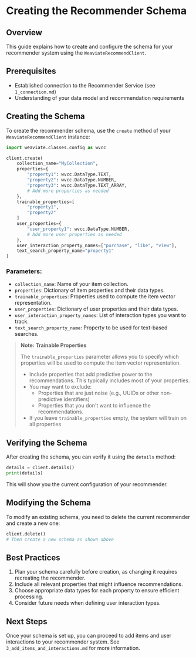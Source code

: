 # Creating the Recommender Schema

## Overview
This guide explains how to create and configure the schema for your recommender system using the `WeaviateRecommendClient`.

## Prerequisites
- Established connection to the Recommender Service (see `1_connection.md`)
- Understanding of your data model and recommendation requirements

## Creating the Schema

To create the recommender schema, use the `create` method of your `WeaviateRecommendClient` instance:

```python
import weaviate.classes.config as wvcc

client.create(
    collection_name="MyCollection",
    properties={
        "property1": wvcc.DataType.TEXT,
        "property2": wvcc.DataType.NUMBER,
        "property3": wvcc.DataType.TEXT_ARRAY,
        # Add more properties as needed
    },
    trainable_properties=[
        "property1",
        "property2"
    ]
    user_properties={
        "user_property1": wvcc.DataType.NUMBER,
        # Add more user properties as needed
    },
    user_interaction_property_names=["purchase", "like", "view"],
    text_search_property_name="property1"
)
```

### Parameters:

- `collection_name`: Name of your item collection.
- `properties`: Dictionary of item properties and their data types.
- `trainable_properties`: Properties used to compute the item vector representation.
- `user_properties`: Dictionary of user properties and their data types.
- `user_interaction_property_names`: List of interaction types you want to track.
- `text_search_property_name`: Property to be used for text-based searches.

> **Note: Trainable Properties**
>
> The `trainable_properties` parameter allows you to specify which properties will be used to compute the item vector representation.
>
> - Include properties that add predictive power to the recommendations. This typically includes most of your properties.
> - You may want to exclude:
>   - Properties that are just noise (e.g., UUIDs or other non-predictive identifiers)
>   - Properties that you don't want to influence the recommendations.
> - If you leave `trainable_properties` empty, the system will train on all properties

## Verifying the Schema

After creating the schema, you can verify it using the `details` method:

```python
details = client.details()
print(details)
```

This will show you the current configuration of your recommender.

## Modifying the Schema

To modify an existing schema, you need to delete the current recommender and create a new one:

```python
client.delete()
# Then create a new schema as shown above
```

## Best Practices

1. Plan your schema carefully before creation, as changing it requires recreating the recommender.
2. Include all relevant properties that might influence recommendations.
3. Choose appropriate data types for each property to ensure efficient processing.
4. Consider future needs when defining user interaction types.

## Next Steps

Once your schema is set up, you can proceed to add items and user interactions to your recommender system. See `3_add_items_and_interactions.md` for more information.
